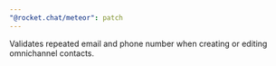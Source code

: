 ```yaml
---
"@rocket.chat/meteor": patch
---
```


Validates repeated email and phone number when creating or editing omnichannel contacts.
